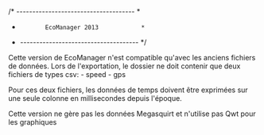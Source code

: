 /* ------------------------------------- *
 *            EcoManager 2013            *
 * ------------------------------------- */

Cette version de EcoManager n'est compatible qu'avec les anciens fichiers de données.
Lors de l'exportation, le dossier ne doit contenir que deux fichiers de types csv:
	- speed
	- gps

Pour ces deux fichiers, les données de temps doivent être exprimées sur une seule
colonne en millisecondes depuis l'époque.

Cette version ne gère pas les données Megasquirt et n'utilise pas Qwt pour les graphiques
